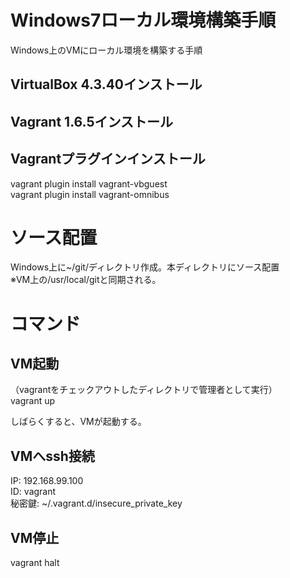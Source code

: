# Windows7ローカル環境構築手順
Windows上のVMにローカル環境を構築する手順


## VirtualBox 4.3.40インストール

## Vagrant 1.6.5インストール

## Vagrantプラグインインストール
vagrant plugin install vagrant-vbguest  
vagrant plugin install vagrant-omnibus

# ソース配置
Windows上に~/git/ディレクトリ作成。本ディレクトリにソース配置  
※VM上の/usr/local/gitと同期される。

# コマンド
## VM起動
（vagrantをチェックアウトしたディレクトリで管理者として実行）  
vagrant up

しばらくすると、VMが起動する。

## VMへssh接続
IP: 192.168.99.100  
ID: vagrant  
秘密鍵: ~/.vagrant.d/insecure_private_key


## VM停止
vagrant halt
